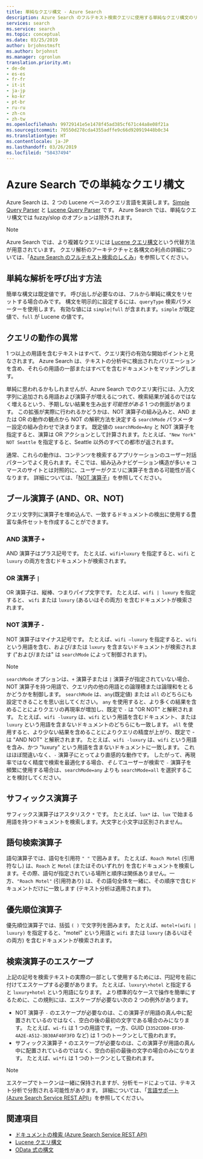 ```yaml
---
title: 単純なクエリ構文 - Azure Search
description: Azure Search のフルテキスト検索クエリに使用する単純なクエリ構文のリファレンスです。
services: search
ms.service: search
ms.topic: conceptual
ms.date: 03/25/2019
author: brjohnstmsft
ms.author: brjohnst
ms.manager: cgronlun
translation.priority.mt:
- de-de
- es-es
- fr-fr
- it-it
- ja-jp
- ko-kr
- pt-br
- ru-ru
- zh-cn
- zh-tw
ms.openlocfilehash: 99729141e5e1478f45ad385cf671c44a8e08f21a
ms.sourcegitcommit: 70550d278cda4355adffe9c66d920919448b0c34
ms.translationtype: HT
ms.contentlocale: ja-JP
ms.lasthandoff: 03/26/2019
ms.locfileid: "58437494"
---
```

# <a name="simple-query-syntax-in-azure-search"></a>Azure Search での単純なクエリ構文
Azure Search は、2 つの Lucene ベースのクエリ言語を実装します。[Simple Query Parser](https://lucene.apache.org/core/4_7_0/queryparser/org/apache/lucene/queryparser/simple/SimpleQueryParser.html) と [Lucene Query Parser](https://lucene.apache.org/core/4_10_2/queryparser/org/apache/lucene/queryparser/classic/package-summary.html) です。 Azure Search では、単純なクエリ構文では fuzzy/slop のオプションは除外されます。  

> [!NOTE]  
>  Azure Search では、より複雑なクエリには [Lucene クエリ構文](query-lucene-syntax.md)という代替方法が用意されています。 クエリ解析のアーキテクチャと各構文の利点の詳細については、「[Azure Search のフルテキスト検索のしくみ](search-lucene-query-architecture.md)」を参照してください。

## <a name="how-to-invoke-simple-parsing"></a>単純な解析を呼び出す方法

簡単な構文は既定値です。 呼び出しが必要なのは、フルから単純に構文をリセットする場合のみです。 構文を明示的に設定するには、`queryType` 検索パラメーターを使用します。 有効な値には `simple|full` が含まれます。`simple` が既定値で、`full` が Lucene の値です。 

## <a name="query-behavior-anomalies"></a>クエリの動作の異常

1 つ以上の用語を含むテキストはすべて、クエリ実行の有効な開始ポイントと見なされます。 Azure Search は、テキストの分析中に検出されたバリエーションを含め、それらの用語の一部またはすべてを含むドキュメントをマッチングします。 

単純に思われるかもしれませんが、Azure Search でのクエリ実行には、入力文字列に追加される用語および演算子が増えるにつれて、検索結果が減るのではなく増えるという、予期しない結果を生み出す*可能性がある* 1 つの側面があります。 この拡張が実際に行われるかどうかは、NOT 演算子の組み込みと、AND または OR の動作の観点から NOT の解釈方法を決定する `searchMode` パラメーター設定の組み合わせで決まります。 既定値の `searchMode=Any` と NOT 演算子を指定すると、演算は OR アクションとして計算されます。たとえば、`"New York" NOT Seattle` を指定すると、Seattle 以外のすべての都市が返されます。  

通常、これらの動作は、コンテンツを検索するアプリケーションのユーザー対話パターンでよく見られます。そこでは、組み込みナビゲーション構造が多い e コマースのサイトとは対照的に、ユーザーがクエリに演算子を含める可能性が高くなります。 詳細については、「[NOT 演算子](#not-operator)」を参照してください。 

## <a name="boolean-operators-and-or-not"></a>ブール演算子 (AND、OR、NOT) 

クエリ文字列に演算子を埋め込んで、一致するドキュメントの検出に使用する豊富な条件セットを作成することができます。 

### <a name="and-operator-"></a>AND 演算子 `+`

AND 演算子はプラス記号です。 たとえば、`wifi+luxury` を指定すると、`wifi` と `luxury` の両方を含むドキュメントが検索されます。

### <a name="or-operator-"></a>OR 演算子 `|`

OR 演算子は、縦棒、つまりパイプ文字です。 たとえば、`wifi | luxury` を指定すると、 `wifi` または `luxury` (あるいはその両方) を含むドキュメントが検索されます。

<a name="not-operator"></a>

### <a name="not-operator--"></a>NOT 演算子 `-`

NOT 演算子はマイナス記号です。 たとえば、`wifi –luxury` を指定すると、`wifi` という用語を含む、および/または `luxury` を含まないドキュメントが検索されます ("および/または" は `searchMode` によって制御されます)。

> [!NOTE]  
>  `searchMode` オプションは、`+` 演算子または `|` 演算子が指定されていない場合、NOT 演算子を持つ用語で、クエリ内の他の用語との論理積または論理和をとるかどうかを制御します。 `searchMode` は、`any`(既定値) または `all` のどちらにも設定できることを思い出してください。 `any` を使用すると、より多くの結果を含めることによりクエリの再現率が増加し、既定で `-` は "OR NOT" と解釈されます。 たとえば、`wifi -luxury` は、`wifi` という用語を含むドキュメント、または `luxury` という用語を含まないドキュメントのどちらにも一致します。 `all` を使用すると、より少ない結果を含めることによりクエリの精度が上がり、既定で - は "AND NOT" と解釈されます。 たとえば、`wifi -luxury` は、`wifi` という用語を含み、かつ "luxury" という用語を含まないドキュメントに一致します。 これはほぼ間違いなく、`-` 演算子にとってより直感的な動作です。 したがって、再現率ではなく精度で検索を最適化する場合、*そして*ユーザーが検索で `-` 演算子を頻繁に使用する場合は、`searchMode=any` よりも `searchMode=all` を選択することを検討してください。

## <a name="suffix-operator"></a>サフィックス演算子

サフィックス演算子はアスタリスク `*` です。 たとえば、`lux*` は、`lux` で始まる用語を持つドキュメントを検索します。大文字と小文字は区別されません。  

## <a name="phrase-search-operator"></a>語句検索演算子

語句演算子では、語句を引用符 `" "` で囲みます。 たとえば、`Roach Motel` (引用符なし) は、`Roach` と `Motel` (またはそのいずれか) を含むドキュメントを検索します。その際、語句が指定されている場所と順序は関係ありません。一方、`"Roach Motel"` (引用符あり) は、その語句全体を一緒に、その順序で含むドキュメントだけに一致します (テキスト分析は適用されます)。

## <a name="precedence-operator"></a>優先順位演算子

優先順位演算子では、括弧 `( )` で文字列を囲みます。 たとえば、`motel+(wifi | luxury)` を指定すると、"motel" という用語と `wifi` または `luxury` (あるいはその両方) を含むドキュメントが検索されます。  

## <a name="escaping-search-operators"></a>検索演算子のエスケープ  

 上記の記号を検索テキストの実際の一部として使用するためには、円記号を前に付けてエスケープする必要があります。 たとえば、`luxury\+hotel` と指定すると `luxury+hotel` という用語になります。 より標準的なケースで操作を簡単にするために、この規則には、エスケープが必要ない次の 2 つの例外があります。  

- NOT 演算子 `-` のエスケープが必要なのは、この演算子が用語の真ん中に配置されているのではなく、空白の後の最初の文字である場合のみになります。 たとえば、`wi-fi` は 1 つの用語です。一方、GUID (`3352CDD0-EF30-4A2E-A512-3B30AF40F3FD` など) は 1 つのトークンとして扱われます。
- サフィックス演算子 `*` のエスケープが必要なのは、この演算子が用語の真ん中に配置されているのではなく、空白の前の最後の文字の場合のみになります。 たとえば、`wi*fi` は 1 つのトークンとして扱われます。

> [!NOTE]  
>  エスケープでトークンは一緒に保持されますが、分析モードによっては、テキスト分析で分割される可能性があります。 詳細については、「[言語サポート &#40;Azure Search Service REST API&#41;](index-add-language-analyzers.md)」を参照してください。  

## <a name="see-also"></a>関連項目  

+ [ドキュメントの検索 &#40;Azure Search Service REST API&#41;](https://docs.microsoft.com/rest/api/searchservice/Search-Documents) 
+ [Lucene クエリ構文](query-lucene-syntax.md)
+ [OData 式の構文](query-odata-filter-orderby-syntax.md) 
